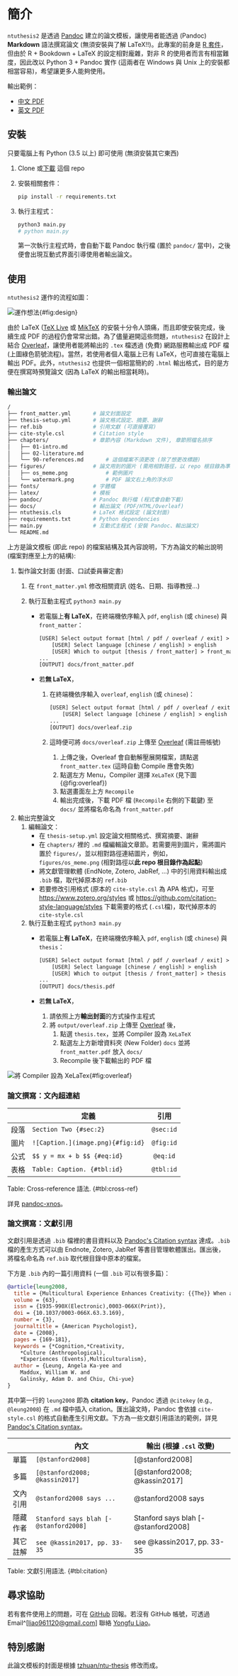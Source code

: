 簡介
========================

`ntuthesis2` 是透過 [Pandoc](https://github.com/jgm/pandoc) 建立的論文模板，讓使用者能透過 (Pandoc) **Markdown** 語法撰寫論文 (無須安裝與了解 LaTeX!!)。此專案的前身是 [R 套件](https://github.com/liao961120/ntuthesis)，但由於 R + Bookdown + LaTeX 的設定相對龐雜，對非 R 的使用者而言有相當難度，因此改以 Python 3 + Pandoc 實作 (這兩者在 Windows 與 Unix 上的安裝都相當容易)，希望讓更多人能夠使用。

輸出範例：

- [中文 PDF](https://yongfu.name/ntuthesis2/thesis-zh.pdf)
- [英文 PDF](https://yongfu.name/ntuthesis2/thesis-en.pdf)


安裝
------------------

只要電腦上有 Python (3.5 以上) 即可使用 (無須安裝其它東西)

1. Clone 或[下載](https://github.com/liao961120/ntuthesis2/archive/main.zip) 這個 repo

2. 安裝相關套件： 
    
    ```bash
    pip install -r requirements.txt 
    ```

3. 執行主程式：

    ```bash
    python3 main.py  
    # python main.py 
    ```

    第一次執行主程式時，會自動下載 Pandoc 執行檔 (置於 `pandoc/` 當中)，之後便會出現互動式界面引導使用者輸出論文。


使用
------------------

`ntuthesis2` 運作的流程如圖：

![運作想法](https://img.yongfu.name/ntuthesis/design.png){#fig:design}

由於 LaTeX ([TeX Live](https://www.tug.org/texlive) 或 [MikTeX](https://miktex.org) 的安裝十分令人頭痛，而且即使安裝完成，後續生成 PDF 的過程仍會常常出錯。為了儘量避開這些問題，`ntuthesis2` 在設計上結合 [Overleaf](https://www.overleaf.com)，讓使用者能將輸出的 `.tex` 檔透過 (免費) 網路服務輸出成 PDF 檔 (上圖綠色箭號流程)。當然，若使用者個人電腦上已有 LaTeX，也可直接在電腦上輸出 PDF。此外，`ntuthesis2` 也提供一個相當簡約的 `.html` 輸出格式，目的是方便在撰寫時預覽論文 (因為 LaTeX 的輸出相當耗時)。


### 輸出論文

```bash
/
├── front_matter.yml       # 論文封面設定
├── thesis-setup.yml       # 論文格式設定、摘要、謝辭
├── ref.bib                # 引用文獻 (可直接覆寫)
├── cite-style.csl         # Citation style
├── chapters/              # 章節內容 (Markdown 文件), 章節照檔名排序
│   ├── 01-intro.md         
│   ├── 02-literature.md            
│   └── 90-references.md       # 這個檔案不須更改 (除了想更改標題)
├── figures/               # 論文用到的圖片 (需用相對路徑，以 repo 根目錄為準)
│   ├── os_meme.png            # 範例圖片   
│   └── watermark.png          # PDF 論文右上角的浮水印
├── fonts/                 # 字體檔
├── latex/                 # 模板
├── pandoc/                # Pandoc 執行檔 (程式會自動下載)
├── docs/                  # 輸出論文 (PDF/HTML/Overleaf)
├── ntuthesis.cls          # LaTeX 格式設定 (論文封面)
├── requirements.txt       # Python dependencies
├── main.py                # 互動式主程式 (安裝 Pandoc、輸出論文)
└── README.md
```

上方是論文模板 (即此 repo) 的檔案結構及其內容說明，下方為論文的輸出說明 (檔案對應至上方的結構):

1. 製作論文封面 (封面、口試委員審定書)
    1. 在 `front_matter.yml` 修改相關資訊 (姓名、日期、指導教授...)
    2. 執行互動主程式 `python3 main.py`

        - 若電腦上**有 LaTeX**，在終端機依序輸入 `pdf`, `english` (或 `chinese`) 與 `front_matter`：

            ```txt
            [USER] Select output format [html / pdf / overleaf / exit] > pdf 
                [USER] Select language [chinese / english] > english
                [USER] Which to output [thesis / front_matter] > front_matter
            ...
            [OUTPUT] docs/front_matter.pdf
            ```

        - 若**無 LaTeX**，
        
            1. 在終端機依序輸入 `overleaf`, `english` (或 `chinese`)：

                ```txt
                [USER] Select output format [html / pdf / overleaf / exit] > overleaf
                    [USER] Select language [chinese / english] > english
                ...
                [OUTPUT] docs/overleaf.zip
                ```
            
            2. 這時便可將 `docs/overleaf.zip` 上傳至 [Overleaf](https://overleaf.com) (需註冊帳號)
                1. 上傳之後，Overleaf 會自動解壓展開檔案，請點選 `front_matter.tex` (這時自動 Compile 應會失敗)
                2. 點選左方 Menu，Compiler 選擇 `XeLaTeX` (見下圖 {@fig:overleaf})
                3. 點選畫面左上方 `Recompile`
                4. 輸出完成後，下載 PDF 檔 (`Recompile` 右側的下載鍵) 至 `docs/` 並將檔名命名為 `front_matter.pdf`
2. 輸出完整論文
    1. 編輯論文：
        - 在 `thesis-setup.yml` 設定論文相關格式、撰寫摘要、謝辭
        - 在 `chapters/` 裡的 `.md` 檔編輯論文章節。若需要用到圖片，需將圖片置於 `figures/`，並以相對路徑連結圖片，例如，`figures/os_meme.png` (相對路徑以**此 repo 根目錄作為起點**)
        - 將文獻管理軟體 (EndNote, Zotero, JabRef, ...) 中的引用資料輸出成 `.bib` 檔，取代掉原本的 `ref.bib`
        - 若要修改引用格式 (原本的 `cite-style.csl` 為 APA 格式)，可至 <https://www.zotero.org/styles> 或 <https://github.com/citation-style-language/styles> 下載需要的格式 (`.csl`檔)，取代掉原本的 `cite-style.csl`
    2. 執行互動主程式 `python3 main.py`
        - 若電腦上**有 LaTeX**，在終端機依序輸入 `pdf`, `english` (或 `chinese`) 與 `thesis`：

            ```txt
            [USER] Select output format [html / pdf / overleaf / exit] > pdf 
                [USER] Select language [chinese / english] > english
                [USER] Which to output [thesis / front_matter] > thesis
            ...
            [OUTPUT] docs/thesis.pdf
            ```

        - 若**無 LaTeX**，
            1. 請依照上方**輸出封面**的方式操作主程式
            2. 將 `output/overleaf.zip` 上傳至 [Overleaf](https://overleaf.com) 後，
                1. 點選 `thesis.tex`，並將 Compiler 設為 `XeLaTeX`
                2. 點選左上方新增資料夾 (New Folder) `docs` 並將 `front_matter.pdf` 放入 `docs/`
                3. Recompile 後下載輸出的 PDF 檔


![將 Compiler 設為 `XeLaTex`](https://img.yongfu.name/ntuthesis/overleaf.png){#fig:overleaf}


### 論文撰寫：文內超連結

|       | 定義                              |   引用    |
| :---: | --------------------------------- | :-------: |
| 段落  | `Section Two {#sec:2}`            | `@sec:id` |
| 圖片  | `![Caption.](image.png){#fig:id}` | `@fig:id` |
| 公式  | `$$ y = mx + b $$ {#eq:id}`       | `@eq:id`  |
| 表格  | `Table: Caption. {#tbl:id}`       | `@tbl:id` |

Table: Cross-reference 語法. {#tbl:cross-ref}

詳見 [pandoc-xnos](https://github.com/tomduck/pandoc-xnos)。


### 論文撰寫：文獻引用

文獻引用是透過 `.bib` 檔裡的書目資料以及 [Pandoc's Citation syntax](https://pandoc.org/MANUAL.html#citation-syntax) 達成。`.bib` 檔的產生方式可以由 Endnote, Zotero, JabRef 等書目管理軟體匯出。匯出後，將檔名命名為 `ref.bib` 取代根目錄中原本的檔案。

下方是 `.bib` 內的一篇引用資料 (一個 `.bib` 可以有很多篇)：

```bib
@article{leung2008,
  title = {Multicultural Experience Enhances Creativity: {{The}} When and How.},
  volume = {63},
  issn = {1935-990X(Electronic),0003-066X(Print)},
  doi = {10.1037/0003-066X.63.3.169},
  number = {3},
  journaltitle = {American Psychologist},
  date = {2008},
  pages = {169-181},
  keywords = {*Cognition,*Creativity,
    *Culture (Anthropological),
    *Experiences (Events),Multiculturalism},
  author = {Leung, Angela Ka-yee and 
    Maddux, William W. and 
    Galinsky, Adam D. and Chiu, Chi-yue}
}
```

其中第一行的 `leung2008` 即為 **citation key**。Pandoc 透過 `@citekey` (e.g., `@leung2008`) 在 `.md` 檔中插入 citation。匯出論文時，Pandoc 會依據 `cite-style.csl` 的格式自動產生引用文獻。下方為一些文獻引用語法的範例，詳見 [Pandoc's Citation syntax](https://pandoc.org/MANUAL.html#citation-syntax)。

|          | 內文                                  | 輸出 (根據 `.csl` 改變)             |
| :------: | ------------------------------------- | ----------------------------------- |
|   單篇   | `[@stanford2008]`                     | [@stanford2008]                     |
|   多篇   | `[@stanford2008; @kassin2017]`        | [@stanford2008; @kassin2017]        |
| 文內引用 | `@stanford2008 says ...`              | @stanford2008 says                  |
| 隱藏作者 | `Stanford says blah [-@stanford2008]` | Stanford says blah [-@stanford2008] |
| 其它註解 | `see @kassin2017, pp. 33-35`          | see @kassin2017, pp. 33-35          |

Table: 文獻引用語法. {#tbl:citation}


尋求協助
--------------------

若有套件使用上的問題，可在 [GitHub](https://github.com/liao961120/ntuthesis2/issues) 回報。若沒有 GitHub 帳號，可透過 Email^[liao961120@gmail.com] 聯絡 [Yongfu Liao](https://yongfu.name)。


特別感謝
--------------------

此論文模板的封面是根據 [tzhuan/ntu-thesis](https://github.com/tzhuan/ntu-thesis) 修改而成。
